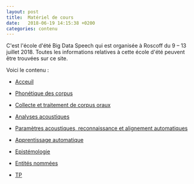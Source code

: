 ```yaml
---
layout: post
title:  Matériel de cours
date:   2018-06-19 14:15:38 +0200
categories: contenu
---
```

C'est l'école d'été Big Data Speech qui est organisée à Roscoff du 9 – 13 juillet 2018. 
Toutes les informations relatives à cette école d'été peuvent être trouvées sur ce site. 

Voici le contenu :

- [Acceuil](https://bigdataspeech.github.io/Home/)

- [Phonétique des corpus](https://bigdataspeech.github.io/AudioBooks/)

- [Collecte et traitement de corpus oraux](https://bigdataspeech.github.io/Corpus/)

- [Analyses acoustiques ](https://bigdataspeech.github.io/Praat/)

- [Paramètres acoustiques, reconnaissance et alignement automatiques ](https://bigdataspeech.github.io/Align/)

- [Apprentissage automatique ](https://bigdataspeech.github.io/Learn/)

- [Epistémologie](https://bigdataspeech.github.io/Epist/)

- [Entités nommées](https://bigdataspeech.github.io/EN/)

- [TP](https://bigdataspeech.github.io/TP/)


